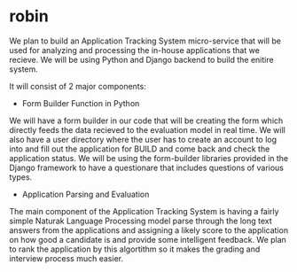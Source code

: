 # robin
We plan to build an Application Tracking System micro-service that will be used for analyzing and processing the in-house applications that we recieve. We will be using Python and Django backend to build the enitire system. 

It will consist of 2 major components:

* Form Builder Function in Python

We will have a form builder in our code that will be creating the form which directly feeds the data recieved to the evaluation model in real time. We will also have a user directory where the user has to create an account to log into and fill out the application for BUILD and come back and check the application status. We will be using the form-builder libraries provided in the Django framework to have a questionare that includes questions of various types. 

* Application Parsing and Evaluation 

The main component of the Application Tracking System is having a fairly simple Naturak Language Processing model parse through the long text answers from the applications and assigning a likely score to the application on how good a candidate is and provide some intelligent feedback. We plan to rank the application by this algortithm so it makes the grading and interview process much easier. 
